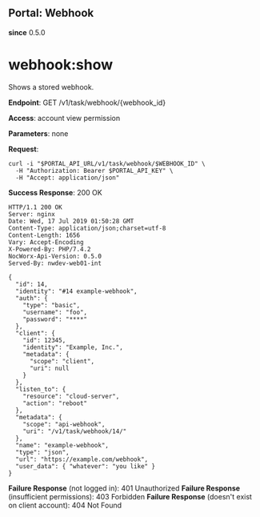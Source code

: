 Portal: Webhook
---------------

**since** 0.5.0

webhook:show
============

Shows a stored webhook.

**Endpoint**:  GET /v1/task/webhook/{webhook_id}

**Access**: account view permission

**Parameters**: none

**Request**:
```
curl -i "$PORTAL_API_URL/v1/task/webhook/$WEBHOOK_ID" \
  -H "Authorization: Bearer $PORTAL_API_KEY" \
  -H "Accept: application/json"
```

**Success Response**: 200 OK
```
HTTP/1.1 200 OK
Server: nginx
Date: Wed, 17 Jul 2019 01:50:28 GMT
Content-Type: application/json;charset=utf-8
Content-Length: 1656
Vary: Accept-Encoding
X-Powered-By: PHP/7.4.2
NocWorx-Api-Version: 0.5.0
Served-By: nwdev-web01-int

{
  "id": 14,
  "identity": "#14 example-webhook",
  "auth": {
    "type": "basic",
    "username": "foo",
    "password": "****"
  },
  "client": {
    "id": 12345,
    "identity": "Example, Inc.",
    "metadata": {
      "scope": "client",
      "uri": null
    }
  },
  "listen_to": {
    "resource": "cloud-server",
    "action": "reboot"
  },
  "metadata": {
    "scope": "api-webhook",
    "uri": "/v1/task/webhook/14/"
  },
  "name": "example-webhook",
  "type": "json",
  "url": "https://example.com/webhook",
  "user_data": { "whatever": "you like" }
}
```

**Failure Response** (not logged in): 401 Unauthorized
**Failure Response** (insufficient permissions): 403 Forbidden
**Failure Response** (doesn't exist on client account): 404 Not Found

